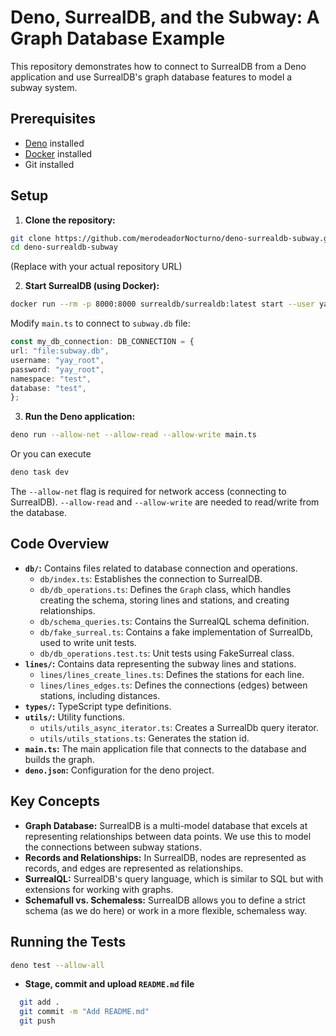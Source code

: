 # Deno, SurrealDB, and the Subway: A Graph Database Example

This repository demonstrates how to connect to SurrealDB from a Deno application and use SurrealDB's graph database features to model a subway system.

## Prerequisites

*   [Deno](https://deno.land/) installed
*   [Docker](https://www.docker.com/) installed
*   Git installed

## Setup

1.  **Clone the repository:**

```bash
git clone https://github.com/merodeadorNocturno/deno-surrealdb-subway.git
cd deno-surrealdb-subway
```
(Replace with your actual repository URL)

2.  **Start SurrealDB (using Docker):**

```bash
docker run --rm -p 8000:8000 surrealdb/surrealdb:latest start --user yay_root --pass yay_root file:subway.db
```
Modify `main.ts` to connect to `subway.db` file:
```typescript
const my_db_connection: DB_CONNECTION = {
url: "file:subway.db",
username: "yay_root",
password: "yay_root",
namespace: "test",
database: "test",
};
```

3.  **Run the Deno application:**

```bash
deno run --allow-net --allow-read --allow-write main.ts
```
Or you can execute
```bash
deno task dev
```

The `--allow-net` flag is required for network access (connecting to SurrealDB).  `--allow-read` and `--allow-write` are needed to read/write from the database.

## Code Overview

*   **`db/`:** Contains files related to database connection and operations.
    *   `db/index.ts`:  Establishes the connection to SurrealDB.
    *   `db/db_operations.ts`:  Defines the `Graph` class, which handles creating the schema, storing lines and stations, and creating relationships.
    *   `db/schema_queries.ts`:  Contains the SurrealQL schema definition.
    *   `db/fake_surreal.ts`: Contains a fake implementation of SurrealDb, used to write unit tests.
    *   `db/db_operations.test.ts`: Unit tests using FakeSurreal class.
*   **`lines/`:** Contains data representing the subway lines and stations.
    *   `lines/lines_create_lines.ts`:  Defines the stations for each line.
    *   `lines/lines_edges.ts`:  Defines the connections (edges) between stations, including distances.
*   **`types/`:**  TypeScript type definitions.
*   **`utils/`:** Utility functions.
    *    `utils/utils_async_iterator.ts`: Creates a SurrealDb query iterator.
    *    `utils/utils_stations.ts`: Generates the station id.
*   **`main.ts`:** The main application file that connects to the database and builds the graph.
*   **`deno.json`:** Configuration for the deno project.

## Key Concepts

*   **Graph Database:**  SurrealDB is a multi-model database that excels at representing relationships between data points.  We use this to model the connections between subway stations.
*   **Records and Relationships:** In SurrealDB, nodes are represented as records, and edges are represented as relationships.
*   **SurrealQL:** SurrealDB's query language, which is similar to SQL but with extensions for working with graphs.
*   **Schemafull vs. Schemaless:** SurrealDB allows you to define a strict schema (as we do here) or work in a more flexible, schemaless way.

## Running the Tests
```bash
deno test --allow-all
```

*   **Stage, commit and upload `README.md` file**
 ```bash
   git add .
   git commit -m "Add README.md"
   git push
```

